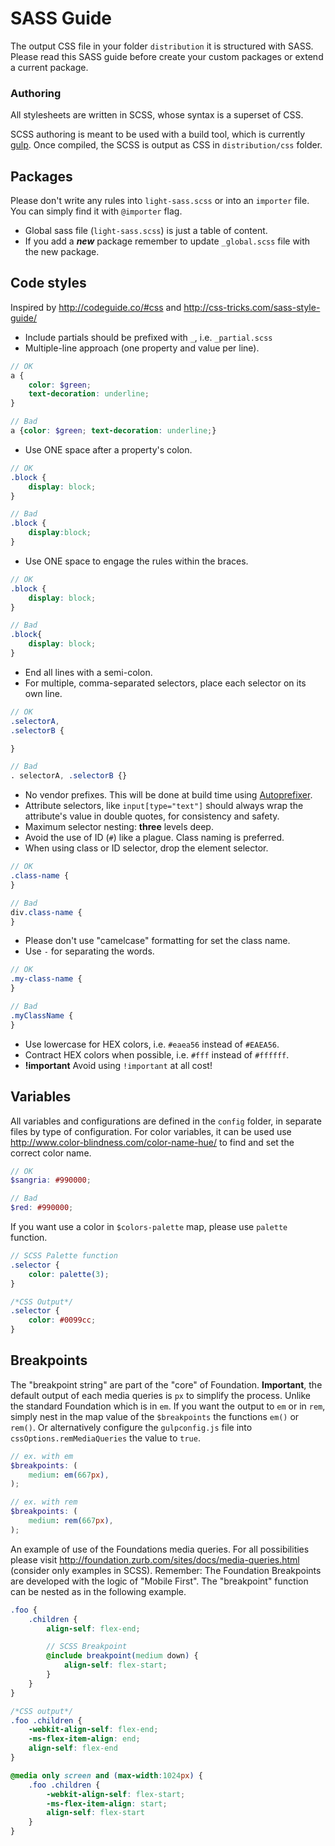 # SASS Guide
The output CSS file in your folder `distribution` it is structured with SASS. Please read this SASS guide before create your custom packages or extend a current package.

### Authoring
All stylesheets are written in SCSS, whose syntax is a superset of CSS.

SCSS authoring is meant to be used with a build tool, which is currently [gulp](http://gulpjs.com).
Once compiled, the SCSS is output as CSS in `distribution/css` folder.

## Packages
Please don't write any rules into `light-sass.scss` or into an `importer` file. You can simply find it with `@importer` flag.
-   Global sass file (`light-sass.scss`) is just a table of content.
-   If you add a ***new*** package remember to update `_global.scss` file with the new package.

## Code styles
Inspired by <http://codeguide.co/#css> and <http://css-tricks.com/sass-style-guide/>

-   Include partials should be prefixed with `_`, i.e. `_partial.scss`
-   Multiple-line approach (one property and value per line).

```scss
// OK
a {
    color: $green;
    text-decoration: underline;
}

// Bad
a {color: $green; text-decoration: underline;}
```
-   Use ONE space after a property's colon.

```scss
// OK
.block {
    display: block;
}

// Bad
.block {
    display:block;
}
```
-   Use ONE space to engage the rules within the braces.

```scss
// OK
.block {
    display: block;
}

// Bad
.block{
    display: block;
}
```

-   End all lines with a semi-colon.
-   For multiple, comma-separated selectors, place each selector on its own line.

```scss
// OK
.selectorA,
.selectorB {

}

// Bad
. selectorA, .selectorB {}
```
-   No vendor prefixes. This will be done at build time using [Autoprefixer](https://github.com/postcss/autoprefixer).
-   Attribute selectors, like `input[type="text"]` should always wrap the attribute's value in double quotes, for consistency and safety.
-   Maximum selector nesting: **three** levels deep.
-   Avoid the use of ID (`#`) like a plague. Class naming is preferred.
-   When using class or ID selector, drop the element selector.

```scss
// OK
.class-name {
}

// Bad
div.class-name {
}
```
-   Please don't use "camelcase" formatting for set the class name.
-   Use `-` for separating the words.

```scss
// OK
.my-class-name {
}

// Bad
.myClassName {
}
```
-   Use lowercase for HEX colors, i.e. `#eaea56` instead of `#EAEA56`.
-   Contract HEX colors when possible, i.e. `#fff` instead of `#ffffff`.
-   **!important** Avoid using `!important` at all cost!

## Variables
All variables and configurations are defined in the `config` folder, in separate files by type of configuration.
For color variables, it can be used use <http://www.color-blindness.com/color-name-hue/> to find and set the correct color name.

```scss
// OK
$sangria: #990000;

// Bad
$red: #990000;
```
If you want use a color in `$colors-palette` map, please use `palette` function.

```scss
// SCSS Palette function
.selector {
    color: palette(3);
}
```

```css
/*CSS Output*/
.selector {
    color: #0099cc;
}
```

## Breakpoints
The "breakpoint string" are part of the "core" of Foundation. **Important**, the default output of each media queries is `px` to simplify the process. Unlike the standard Foundation which is in `em`.
If you want the output to `em` or in `rem`, simply nest in the map value of the `$breakpoints` the functions `em()` or `rem()`.
Or alternatively configure the `gulpconfig.js` file into `cssOptions.remMediaQueries` the value to `true`.

```scss
// ex. with em
$breakpoints: (
    medium: em(667px),
);

// ex. with rem
$breakpoints: (
    medium: rem(667px),
);
```
An example of use of the Foundations media queries.
For all possibilities please visit <http://foundation.zurb.com/sites/docs/media-queries.html> (consider only examples in SCSS).
Remember: The Foundation Breakpoints are developed with the logic of "Mobile First".
The "breakpoint" function can be nested as in the following example.

```scss
.foo {
    .children {
        align-self: flex-end;

        // SCSS Breakpoint
        @include breakpoint(medium down) {
            align-self: flex-start;
        }
    }
}
```
```css
/*CSS output*/
.foo .children {
    -webkit-align-self: flex-end;
    -ms-flex-item-align: end;
    align-self: flex-end
}

@media only screen and (max-width:1024px) {
    .foo .children {
        -webkit-align-self: flex-start;
        -ms-flex-item-align: start;
        align-self: flex-start
    }
}
```

